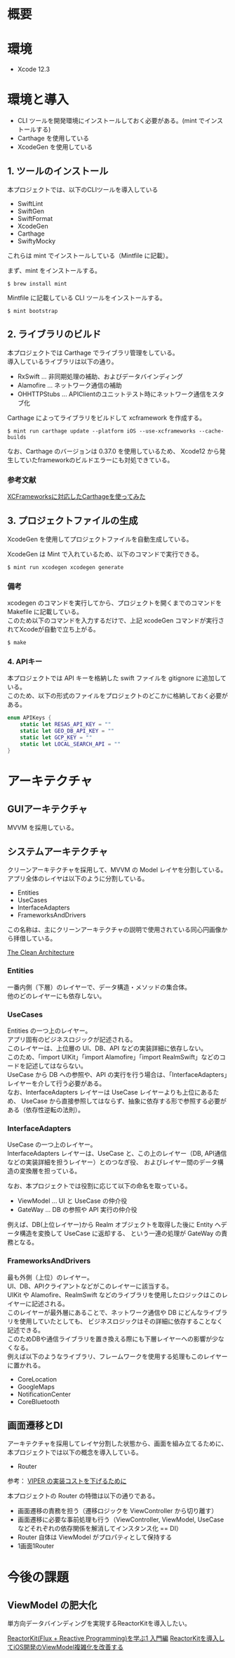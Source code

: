 # 概要

# 環境

* Xcode 12.3

# 環境と導入

* CLI ツールを開発環境にインストールしておく必要がある。(mint でインストールする)
* Carthage を使用している
* XcodeGen を使用している

## 1. ツールのインストール

本プロジェクトでは、以下のCLIツールを導入している<br>

* SwiftLint
* SwiftGen
* SwiftFormat
* XcodeGen
* Carthage
* SwiftyMocky

これらは mint でインストールしている（Mintfile に記載）。<br>


まず、mint をインストールする。

```
$ brew install mint
```

Mintfile に記載している CLI ツールをインストールする。

```
$ mint bootstrap
```


## 2. ライブラリのビルド

本プロジェクトでは Carthage でライブラリ管理をしている。<br>
導入しているライブラリは以下の通り。

* RxSwift      ... 非同期処理の補助、およびデータバインディング
* Alamofire    ... ネットワーク通信の補助
* OHHTTPStubs  ... APIClientのユニットテスト時にネットワーク通信をスタブ化

Carthage によってライブラリをビルドして xcframework を作成する。

```
$ mint run carthage update --platform iOS --use-xcframeworks --cache-builds
```

なお、Carthage のバージョンは 0.37.0 を使用しているため、
Xcode12 から発生していたframeworkのビルドエラーにも対処できている。<br>

### 参考文献
[XCFrameworksに対応したCarthageを使ってみた](https://laptrinhx.com/xcframeworksni-dui-yingshitacarthagewo-shittemita-2660437151/) <br>


## 3. プロジェクトファイルの生成

XcodeGen を使用してプロジェクトファイルを自動生成している。<br>

XcodeGen は Mint で入れているため、以下のコマンドで実行できる。<br>

```
$ mint run xcodegen xcodegen generate
```

### 備考

xcodegen のコマンドを実行してから、プロジェクトを開くまでのコマンドを Makefile に記載している。<br>
このため以下のコマンドを入力するだけで、上記 xcodeGen コマンドが実行されてXcodeが自動で立ち上がる。

```
$ make
```

### 4. APIキー

本プロジェクトでは API キーを格納した swift ファイルを gitignore に追加している。<br>
このため、以下の形式のファイルをプロジェクトのどこかに格納しておく必要がある。<br>

```swift
enum APIKeys {
    static let RESAS_API_KEY = ""
    static let GEO_DB_API_KEY = ""
    static let GCP_KEY = ""
    static let LOCAL_SEARCH_API = ""
}
```


# アーキテクチャ
## GUIアーキテクチャ

MVVM を採用している。

## システムアーキテクチャ

クリーンアーキテクチャを採用して、MVVM の Model レイヤを分割している。<br>
アプリ全体のレイヤは以下のように分割している。

* Entities
* UseCases
* InterfaceAdapters
* FrameworksAndDrivers

この名称は、主にクリーンアーキテクチャの説明で使用されている同心円画像から拝借している。<br>

[The Clean Architecture](https://blog.cleancoder.com/uncle-bob/2012/08/13/the-clean-architecture.html)


### Entities
一番内側（下層）のレイヤーで、データ構造・メソッドの集合体。<br>
他のどのレイヤーにも依存しない。<br>

### UseCases
Entities の一つ上のレイヤー。<br>
アプリ固有のビジネスロジックが記述される。<br>
このレイヤーは、上位層の UI、DB、API などの実装詳細に依存しない。<br>
このため、「import UIKit」「import Alamofire」「import RealmSwift」などのコードを記述してはならない。<br>
UseCase から DB への参照や、API の実行を行う場合は、「InterfaceAdapters」レイヤーを介して行う必要がある。<br>
なお、InterfaceAdapters レイヤーは UseCase レイヤーよりも上位にあるため、
UseCase から直接参照してはならず、抽象に依存する形で参照する必要がある（依存性逆転の法則）。<br>

### InterfaceAdapters
UseCase の一つ上のレイヤー。<br>
InterfaceAdapters レイヤーは、UseCase と、この上のレイヤー（DB, API通信などの実装詳細を担うレイヤー）とのつなぎ役、
およびレイヤー間のデータ構造の変換層を担っている。<br>

なお、本プロジェクトでは役割に応じて以下の命名を取っている。<br>

* ViewModel ... UI と UseCase の仲介役
* GateWay ... DB の参照や API 実行の仲介役

例えば、DB(上位レイヤー)から Realm オブジェクトを取得した後に Entity へデータ構造を変換して UseCase に返却する、
という一連の処理が GateWay の責務となる。<br>

### FrameworksAndDrivers
最も外側（上位）のレイヤー。<br>
UI、DB、APIクライアントなどがこのレイヤーに該当する。<br>
UIKit や Alamofire、RealmSwift などのライブラリを使用したロジックはこのレイヤーに記述される。<br>
このレイヤーが最外層にあることで、ネットワーク通信や DB にどんなライブラリを使用していたとしても、
ビジネスロジックはその詳細に依存することなく記述できる。<br>
このためDBや通信ライブラリを置き換える際にも下層レイヤーへの影響が少なくなる。<br>
例えば以下のようなライブラリ、フレームワークを使用する処理もこのレイヤーに置かれる。<br>

* CoreLocation
* GoogleMaps
* NotificationCenter
* CoreBluetooth

## 画面遷移とDI

アーキテクチャを採用してレイヤ分割した状態から、画面を組み立てるために、
本プロジェクトでは以下の概念を導入している。

* Router

参考：
[VIPER の実装コストを下げるために](https://buildersbox.corp-sansan.com/entry/2020/03/04/110000)

本プロジェクトの Router の特徴は以下の通りである。

* 画面遷移の責務を担う（遷移ロジックを ViewController から切り離す）
* 画面遷移に必要な事前処理も行う（ViewController, ViewModel, UseCase などそれぞれの依存関係を解消してインスタンス化 == DI）
* Router 自体は ViewModel がプロパティとして保持する
* 1画面1Router

# 今後の課題

## ViewModel の肥大化

単方向データバインディングを実現するReactorKitを導入したい。<br>

[ReactorKit(Flux + Reactive Programming)を学ぶ1 入門編](https://qiita.com/yusuga/items/e793963ff51ee493497a)
[ReactorKitを導入してiOS開発のViewModel複雑化を改善する](https://cam-inc.co.jp/p/techblog/441147032279712705)